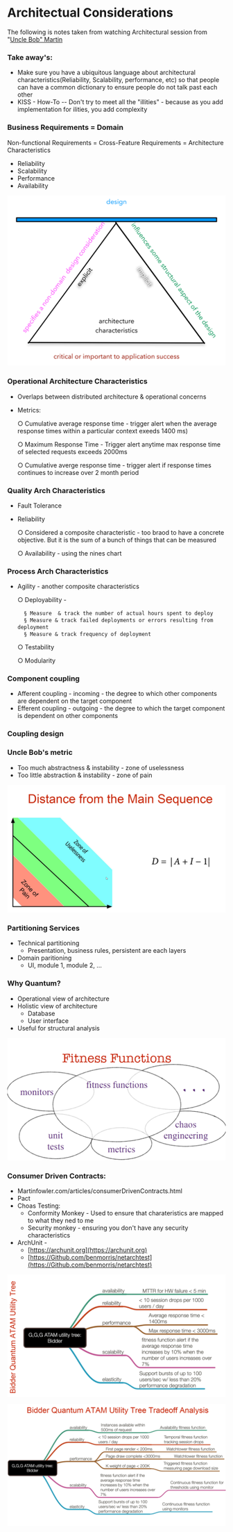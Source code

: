 # Architectual Considerations

The following is notes taken from watching Architectural session from "[Uncle Bob" Martin](https://www.youtube.com/results?search_query=uncle+bob)

### Take away's:

* Make sure you have a ubiquitous language about architectural characteristics\(Reliability, Scalability, performance, etc\) so that people can have a common dictionary to ensure people do not talk past each other
* KISS - How-To -- Don't try to meet all the "illities" - because as you add implementation for ilities, you add complexity



### Business Requirements = Domain 

Non-functional Requirements = Cross-Feature Requirements = Architecture Characteristics

* Reliability
* Scalability
* Performance
* Availability

![Architectural Triad](../.gitbook/assets/image%20%289%29.png)

### Operational Architecture Characteristics

* Overlaps between distributed architecture & operational concerns
* Metrics:

    ○ Cumulative average response time - trigger alert when the average response times within a particular context exeeds 1400 ms\)

    ○ Maximum Response Time - Trigger alert anytime max response time of selected requests exceeds 2000ms

    ○ Cumulative averge response time - trigger alert if response times continues to increase over 2 month period

### Quality Arch Characteristics

* Fault Tolerance
* Reliability

    ○ Considered a composite characteristic - too braod to have a concrete objective. But it is the sum of a bunch of things that can be measured

    ○ Availability - using the nines chart

### Process Arch Characteristics

* Agility - another composite characteristics

    ○ Deployability -

  ```text
    § Measure  & track the number of actual hours spent to deploy
    § Measure & track failed deployments or errors resulting from deployment
    § Measure & track frequency of deployment
  ```

    ○ Testability

    ○ Modularity

### Component coupling

* Afferent coupling - incoming - the degree to which other components are dependent on the target component 
* Efferent coupling - outgoing - the degree to which the target component is dependent on other components

### Coupling design



### Uncle Bob's metric 

* Too much abstractness & instability - zone of uselessness 
* Too little abstraction & instability - zone of pain

![](../.gitbook/assets/image%20%288%29.png)



### Partitioning Services

* Technical partitioning
  * Presentation, business rules, persistent are each layers
* Domain paritioning
  * UI, module 1, module 2, …

### Why Quantum?

* Operational view of architecture
* Holistic view of architecture
  * Database
  * User interface
* Useful for structural analysis

![](../.gitbook/assets/image%20%287%29.png)



### Consumer Driven Contracts:

* Martinfowler.com/articles/consumerDrivenContracts.html
* Pact
* Choas Testing:
  * Conformity Monkey - Used to ensure that charateristics are mapped to what they ned to me
  * Security monkey - ensuring you don't have any security characteristics
* ArchUnit - 
  * [https://archunit.org](https://archunit.org)
  * [https://Github.com/benmorris/netarchtest](https://Github.com/benmorris/netarchtest)

![](../.gitbook/assets/image%20%282%29.png)

![](../.gitbook/assets/image%20%285%29.png)

